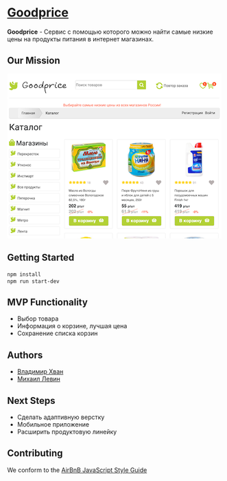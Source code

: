 # [Goodprice](https://mygoodprice.herokuapp.com/)

**Goodprice** - Cервис с помощью которого можно найти самые низкие цены на продукты питания в интернет магазинах.

## Our Mission
![goodprice](/goodprice.png)


## Getting Started
```
npm install
npm run start-dev 
```

## MVP Functionality
* Выбор товара
* Информация о корзине, лучшая цена  
* Сохранение списка корзин

## Authors 


- [Владимир Хван](https://github.com/beshunmo)
- [Михаил Левин](https://github.com/le0n229)
  
## Next Steps

- Сделать адаптивную верстку
- Мобильное приложение
- Расширить продуктовую линейку

## Contributing

We conform to the [AirBnB JavaScript Style Guide](http://airbnb.io/projects/javascript)


